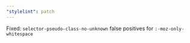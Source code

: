 ```yaml
---
"stylelint": patch
---
```


Fixed: `selector-pseudo-class-no-unknown` false positives for `:-moz-only-whitespace`
